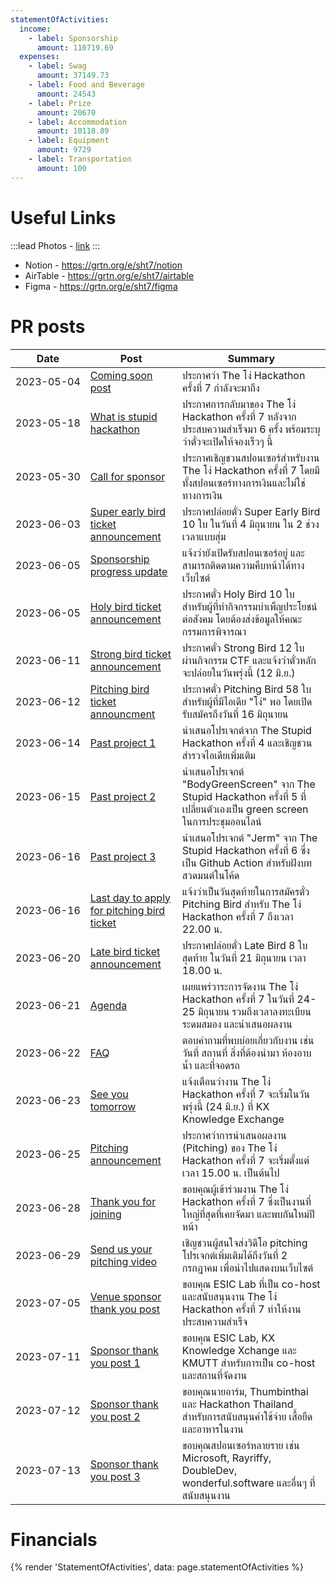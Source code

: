 ```yaml
---
statementOfActivities:
  income:
    - label: Sponsorship
      amount: 110719.69
  expenses:
    - label: Swag
      amount: 37149.73
    - label: Food and Beverage
      amount: 24543
    - label: Prize
      amount: 20670
    - label: Accommodation
      amount: 10118.89
    - label: Equipment
      amount: 9729
    - label: Transportation
      amount: 100
---
```


# Useful Links

:::lead
Photos - [link](https://drive.google.com/drive/folders/1me6M9o8yriJM797jVpgNaxwZCSAu8kv7)
:::

- Notion - https://grtn.org/e/sht7/notion
- AirTable - https://grtn.org/e/sht7/airtable
- Figma - https://grtn.org/e/sht7/figma

# PR posts

<!-- prettier-ignore -->
| Date | Post | Summary |
|---|---|---|
| <span style="white-space:nowrap;">2023-05-04</span> | [Coming soon post](https://www.facebook.com/photo.php?fbid=617592443747766&set=pb.100064910461781.-2207520000&type=3) | ประกาศว่า The โง่ Hackathon ครั้งที่ 7 กำลังจะมาถึง |
| 2023-05-18 | [What is stupid hackathon](https://www.facebook.com/creatorsgarten/posts/pfbid02xYcMDrK9YLDaB3wXMTAycTMeXpqWPBtypLZLGL9APmGaihNEe6kA7HdyCGs7chXol) | ประกาศการกลับมาของ The โง่ Hackathon ครั้งที่ 7 หลังจากประสบความสำเร็จมา 6 ครั้ง พร้อมระบุว่าตั๋วจะเปิดให้จองเร็วๆ นี้ |
| 2023-05-30 | [Call for sponsor](https://www.facebook.com/photo.php?fbid=633188655521478&set=pb.100064910461781.-2207520000&type=3) | ประกาศเชิญชวนสปอนเซอร์สำหรับงาน The โง่ Hackathon ครั้งที่ 7 โดยมีทั้งสปอนเซอร์ทางการเงินและไม่ใช่ทางการเงิน |
| 2023-06-03 | [Super early bird ticket announcement](https://www.facebook.com/photo.php?fbid=635614015278942&set=pb.100064910461781.-2207520000&type=3) | ประกาศปล่อยตั๋ว Super Early Bird 10 ใบ ในวันที่ 4 มิถุนายน ใน 2 ช่วงเวลาแบบสุ่ม |
| 2023-06-05 | [Sponsorship progress update](https://www.facebook.com/photo.php?fbid=636602338513443&set=pb.100064910461781.-2207520000&type=3) | แจ้งว่ายังเปิดรับสปอนเซอร์อยู่ และสามารถติดตามความคืบหน้าได้ทางเว็บไซต์ |
| 2023-06-05 | [Holy bird ticket announcement](https://www.facebook.com/photo.php?fbid=636670161839994&set=pb.100064910461781.-2207520000&type=3) | ประกาศตั๋ว Holy Bird 10 ใบ สำหรับผู้ที่ทำกิจกรรมบำเพ็ญประโยชน์ต่อสังคม โดยต้องส่งข้อมูลให้คณะกรรมการพิจารณา |
| 2023-06-11 | [Strong bird ticket announcement](https://www.facebook.com/photo.php?fbid=640684988105178&set=pb.100064910461781.-2207520000&type=3) | ประกาศตั๋ว Strong Bird 12 ใบ ผ่านกิจกรรม CTF และแจ้งว่าตั๋วหลักจะปล่อยในวันพรุ่งนี้ (12 มิ.ย.) |
| 2023-06-12 | [Pitching bird ticket announcment](https://www.facebook.com/photo.php?fbid=641293838044293&set=pb.100064910461781.-2207520000&type=3) | ประกาศตั๋ว Pitching Bird 58 ใบ สำหรับผู้ที่มีไอเดีย "โง่" พอ โดยเปิดรับสมัครถึงวันที่ 16 มิถุนายน |
| 2023-06-14 | [Past project 1](https://www.facebook.com/photo.php?fbid=642513077922369&set=pb.100064910461781.-2207520000&type=3) | นำเสนอโปรเจกต์จาก The Stupid Hackathon ครั้งที่ 4 และเชิญชวนสำรวจไอเดียเพิ่มเติม |
| 2023-06-15 | [Past project 2](https://www.facebook.com/photo.php?fbid=643159461191064&set=pb.100064910461781.-2207520000&type=3) | นำเสนอโปรเจกต์ "BodyGreenScreen" จาก The Stupid Hackathon ครั้งที่ 5 ที่เปลี่ยนตัวเองเป็น green screen ในการประชุมออนไลน์ |
| 2023-06-16 | [Past project 3](https://www.facebook.com/photo.php?fbid=643954574444886&set=pb.100064910461781.-2207520000&type=3) | นำเสนอโปรเจกต์ "Jerm" จาก The Stupid Hackathon ครั้งที่ 6 ซึ่งเป็น Github Action สำหรับฝังบทสวดมนต์ในโค้ด |
| 2023-06-16 | [Last day to apply for pitching bird ticket](https://www.facebook.com/photo.php?fbid=643765714463772&set=pb.100064910461781.-2207520000&type=3) | แจ้งว่าเป็นวันสุดท้ายในการสมัครตั๋ว Pitching Bird สำหรับ The โง่ Hackathon ครั้งที่ 7 ถึงเวลา 22.00 น. |
| 2023-06-20 | [Late bird ticket announcement](https://www.facebook.com/photo.php?fbid=646183390888671&set=pb.100064910461781.-2207520000&type=3) | ประกาศปล่อยตั๋ว Late Bird 8 ใบสุดท้าย ในวันที่ 21 มิถุนายน เวลา 18.00 น. |
| 2023-06-21 | [Agenda](https://www.facebook.com/creatorsgarten/posts/pfbid0tquQ6dQPoGKZhsVVgsymmWF73oBaZZTwetNLn9QZ3RycQvwFEabQbdcvD4MijXwXl) | เผยแพร่วาระการจัดงาน The โง่ Hackathon ครั้งที่ 7 ในวันที่ 24-25 มิถุนายน รวมถึงเวลาลงทะเบียน ระดมสมอง และนำเสนอผลงาน |
| 2023-06-22 | [FAQ](https://www.facebook.com/creatorsgarten/posts/pfbid02YHshKHaBDRJjiynurivDVcjDLywogYpJany4cYQJTMYmccU2cqjSDH8srQnDLzKvl) | ตอบคำถามที่พบบ่อยเกี่ยวกับงาน เช่น วันที่ สถานที่ สิ่งที่ต้องนำมา ห้องอาบน้ำ และที่จอดรถ |
| 2023-06-23 | [See you tomorrow](https://www.facebook.com/photo.php?fbid=647586710748339&set=pb.100064910461781.-2207520000&type=3) | แจ้งเตือนว่างาน The โง่ Hackathon ครั้งที่ 7 จะเริ่มในวันพรุ่งนี้ (24 มิ.ย.) ที่ KX Knowledge Exchange |
| 2023-06-25 | [Pitching announcement](https://www.facebook.com/photo.php?fbid=648614353978908&set=pb.100064910461781.-2207520000&type=3) | ประกาศว่าการนำเสนอผลงาน (Pitching) ของ The โง่ Hackathon ครั้งที่ 7 จะเริ่มตั้งแต่เวลา 15.00 น. เป็นต้นไป |
| 2023-06-28 | [Thank you for joining](https://www.facebook.com/photo.php?fbid=650474210459589&set=pb.100064910461781.-2207520000&type=3) | ขอบคุณผู้เข้าร่วมงาน The โง่ Hackathon ครั้งที่ 7 ซึ่งเป็นงานที่ใหญ่ที่สุดที่เคยจัดมา และพบกันใหม่ปีหน้า |
| 2023-06-29 | [Send us your pitching video](https://www.facebook.com/photo.php?fbid=651013723738971&set=pb.100064910461781.-2207520000&type=3) | เชิญชวนผู้สนใจส่งวิดีโอ pitching โปรเจกต์เพิ่มเติมได้ถึงวันที่ 2 กรกฎาคม เพื่อนำไปแสดงบนเว็บไซต์ |
| 2023-07-05 | [Venue sponsor thank you post](https://www.facebook.com/photo.php?fbid=654785840028426&set=pb.100064910461781.-2207520000&type=3) | ขอบคุณ ESIC Lab ที่เป็น co-host และสนับสนุนงาน The โง่ Hackathon ครั้งที่ 7 ทำให้งานประสบความสำเร็จ |
| 2023-07-11 | [Sponsor thank you post 1](https://www.facebook.com/creatorsgarten/posts/pfbid0eZDZwYqRVMMiWsBWKihCcZmwgF1mRstuaWTrg2LaiHXxGop2yrG4tnzNEr6eKPN6l) | ขอบคุณ ESIC Lab, KX Knowledge Xchange และ KMUTT สำหรับการเป็น co-host และสถานที่จัดงาน |
| 2023-07-12 | [Sponsor thank you post 2](https://www.facebook.com/creatorsgarten/posts/pfbid0ixYworghhNBwJQcuhxcGY2J3PrqvXGsVxTXBM2U6wh385RcV53Ba5XqQza97sYnhl) | ขอบคุณนายอาร์ม, Thumbinthai และ Hackathon Thailand สำหรับการสนับสนุนค่าใช้จ่าย เสื้อยืด และอาหารในงาน |
| 2023-07-13 | [Sponsor thank you post 3](https://www.facebook.com/creatorsgarten/posts/pfbid0266yoqM5ZcGHUH88MfkF2mGDy5YLMq9cFf1G2fbgVNRaeKwvWf3WzPBRQu1dYSCYl) | ขอบคุณสปอนเซอร์หลายราย เช่น Microsoft, Rayriffy, DoubleDev, wonderful.software และอื่นๆ ที่สนับสนุนงาน |

# Financials

{% render 'StatementOfActivities', data: page.statementOfActivities %}